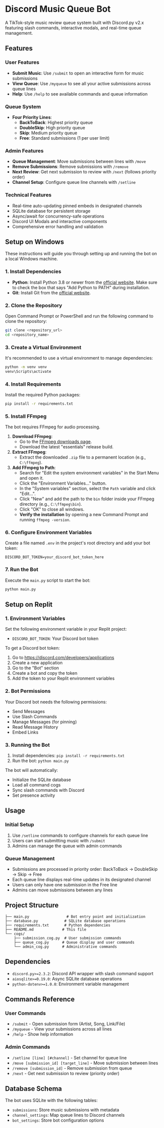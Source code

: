 # Discord Music Queue Bot

A TikTok-style music review queue system built with Discord.py v2.x featuring slash commands, interactive modals, and real-time queue management.

## Features

### User Features
- **Submit Music**: Use `/submit` to open an interactive form for music submissions
- **View Queue**: Use `/myqueue` to see all your active submissions across queue lines
- **Help**: Use `/help` to see available commands and queue information

### Queue System
- **Four Priority Lines**:
  - **BackToBack**: Highest priority queue
  - **DoubleSkip**: High priority queue
  - **Skip**: Medium priority queue  
  - **Free**: Standard submissions (1 per user limit)

### Admin Features
- **Queue Management**: Move submissions between lines with `/move`
- **Remove Submissions**: Remove submissions with `/remove`
- **Next Review**: Get next submission to review with `/next` (follows priority order)
- **Channel Setup**: Configure queue line channels with `/setline`

### Technical Features
- Real-time auto-updating pinned embeds in designated channels
- SQLite database for persistent storage
- Async/await for concurrency-safe operations
- Discord UI Modals and interactive components
- Comprehensive error handling and validation

## Setup on Windows

These instructions will guide you through setting up and running the bot on a local Windows machine.

### 1. Install Dependencies

- **Python**: Install Python 3.8 or newer from the [official website](https://www.python.org/downloads/windows/). Make sure to check the box that says "Add Python to PATH" during installation.
- **Git**: Install Git from the [official website](https://git-scm.com/download/win).

### 2. Clone the Repository

Open Command Prompt or PowerShell and run the following command to clone the repository:
```bash
git clone <repository_url>
cd <repository_name>
```

### 3. Create a Virtual Environment

It's recommended to use a virtual environment to manage dependencies:
```bash
python -m venv venv
venv\Scripts\activate
```

### 4. Install Requirements

Install the required Python packages:
```bash
pip install -r requirements.txt
```

### 5. Install FFmpeg

The bot requires FFmpeg for audio processing.

1.  **Download FFmpeg**:
    - Go to the [FFmpeg downloads page](https://www.gyan.dev/ffmpeg/builds/).
    - Download the latest "essentials" release build.
2.  **Extract FFmpeg**:
    - Extract the downloaded `.zip` file to a permanent location (e.g., `C:\ffmpeg`).
3.  **Add FFmpeg to Path**:
    - Search for "Edit the system environment variables" in the Start Menu and open it.
    - Click the "Environment Variables..." button.
    - In the "System variables" section, select the `Path` variable and click "Edit...".
    - Click "New" and add the path to the `bin` folder inside your FFmpeg directory (e.g., `C:\ffmpeg\bin`).
    - Click "OK" to close all windows.
    - **Verify the installation** by opening a new Command Prompt and running `ffmpeg -version`.

### 6. Configure Environment Variables

Create a file named `.env` in the project's root directory and add your bot token:

```
DISCORD_BOT_TOKEN=your_discord_bot_token_here
```

### 7. Run the Bot

Execute the `main.py` script to start the bot:
```bash
python main.py
```

## Setup on Replit

### 1. Environment Variables
Set the following environment variable in your Replit project:
- `DISCORD_BOT_TOKEN`: Your Discord bot token

To get a Discord bot token:
1. Go to https://discord.com/developers/applications
2. Create a new application
3. Go to the "Bot" section
4. Create a bot and copy the token
5. Add the token to your Replit environment variables

### 2. Bot Permissions
Your Discord bot needs the following permissions:
- Send Messages
- Use Slash Commands
- Manage Messages (for pinning)
- Read Message History
- Embed Links

### 3. Running the Bot
1. Install dependencies: `pip install -r requirements.txt`
2. Run the bot: `python main.py`

The bot will automatically:
- Initialize the SQLite database
- Load all command cogs
- Sync slash commands with Discord
- Set presence activity

## Usage

### Initial Setup
1. Use `/setline` commands to configure channels for each queue line
2. Users can start submitting music with `/submit`
3. Admins can manage the queue with admin commands

### Queue Management
- Submissions are processed in priority order: BackToBack → DoubleSkip → Skip → Free
- Each queue line displays real-time updates in its designated channel
- Users can only have one submission in the Free line
- Admins can move submissions between any lines

## Project Structure

```
├── main.py                 # Bot entry point and initialization
├── database.py            # SQLite database operations
├── requirements.txt       # Python dependencies
├── README.md             # This file
└── cogs/
    ├── submission_cog.py  # User submission commands
    ├── queue_cog.py      # Queue display and user commands
    └── admin_cog.py      # Administrative commands
```

## Dependencies

- `discord.py>=2.3.2`: Discord API wrapper with slash command support
- `aiosqlite>=0.19.0`: Async SQLite database operations
- `python-dotenv>=1.0.0`: Environment variable management

## Commands Reference

### User Commands
- `/submit` - Open submission form (Artist, Song, Link/File)
- `/myqueue` - View your submissions across all lines
- `/help` - Show help information

### Admin Commands
- `/setline [line] [#channel]` - Set channel for queue line
- `/move [submission_id] [target_line]` - Move submission between lines
- `/remove [submission_id]` - Remove submission from queue
- `/next` - Get next submission to review (priority order)

## Database Schema

The bot uses SQLite with the following tables:
- `submissions`: Store music submissions with metadata
- `channel_settings`: Map queue lines to Discord channels
- `bot_settings`: Store bot configuration options